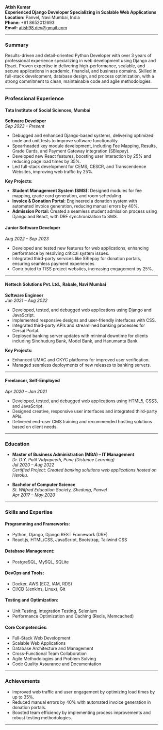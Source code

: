 **Atish Kumar**  
**Experienced Django Developer Specializing in Scalable Web Applications**  
**Location:** Panvel, Navi Mumbai, India  
**Phone:** +91 8652012693  
**Email:** atish98.dev@gmail.com 

---

### **Summary**
Results-driven and detail-oriented Python Developer with over 3 years of professional experience specializing in web development using Django and React. Proven expertise in delivering high-performance, scalable, and secure applications in academic, financial, and business domains. Skilled in full-stack development, database design, and process optimization, with a strong commitment to clean, maintainable code and agile methodologies.

---

### **Professional Experience**

#### **Tata Institute of Social Sciences, Mumbai**
**Software Developer**  
*Sep 2023 – Present*
- Debugged and enhanced Django-based systems, delivering optimized code and unit tests to improve software functionality.
- Spearheaded key module development, including Fee Mapping, Results, Grade Cards, and Payment Gateway integration (SBIepay).
- Developed new React features, boosting user interaction by 25% and reducing page load times by 35%.
- Led full-stack development for CEMS, CESCR, and Transcendence Websites, improving web traffic by 25%.

**Key Projects:**
- **Student Management System (SMS):** Designed modules for fee mapping, grade card generation, and room scheduling.
- **Invoice & Donation Portal:** Engineered a donation system with automated invoice generation, reducing manual errors by 40%.
- **Admission Portal:** Created a seamless student admission process using Django and React, with DRF synchronization to SMS.

#### **Junior Software Developer**  
*Aug 2022 – Sep 2023*
- Developed and tested new features for web applications, enhancing performance by resolving critical system issues.
- Integrated third-party services like SBIepay for donation portals, ensuring seamless payment experiences.
- Contributed to TISS project websites, increasing engagement by 25%.

---

#### **Nettech Solutions Pvt. Ltd., Rabale, Navi Mumbai**
**Software Engineer**  
*Jun 2021 – Aug 2022*
- Developed, tested, and debugged web applications using Django and JavaScript.
- Implemented responsive designs and user-friendly interfaces with CSS.
- Integrated third-party APIs and streamlined banking processes for Cersai Portal.
- Deployed banking server updates with minimal downtime for clients including Sindhudurg Bank, Model Bank, and Hanumanta Bank.

**Key Projects:**
- Enhanced UMAC and CKYC platforms for improved user verification.
- Managed seamless deployments of new releases to banking servers.

---

#### **Freelancer, Self-Employed**  
*Apr 2020 – Jan 2021*
- Developed, tested, and debugged web applications using HTML5, CSS3, and JavaScript.
- Designed creative, responsive user interfaces and integrated third-party APIs.
- Delivered end-user CMS training and recommended hosting solutions based on client needs.

---

### **Education**
- **Master of Business Administration (MBA) – IT Management**  
  *Dr. D.Y. Patil Vidyapeeth, Pune (Distance Learning)*  
  *Jul 2020 – Aug 2022*  
  *Certified Project: Created banking solutions web applications hosted on Heroku.*

- **Bachelor of Computer Science**  
  *St. Wilfred Education Society, Shedung, Panvel*  
  *Apr 2017 – May 2020*

---

### **Skills and Expertise**

#### **Programming and Frameworks:**
- Python, Django, Django REST Framework (DRF)
- React.js, HTML/CSS, JavaScript, Bootstrap, Tailwind CSS

#### **Database Management:**
- PostgreSQL, MySQL, SQLite

#### **DevOps and Tools:**
- Docker, AWS (EC2, IAM, RDS)
- CI/CD (Jenkins, Linux), Git

#### **Testing and Optimization:**
- Unit Testing, Integration Testing, Selenium
- Performance Optimization and Caching (Redis, Memcached)

#### **Core Competencies:**
- Full-Stack Web Development
- Scalable Web Applications
- Database Architecture and Management
- Cross-Functional Team Collaboration
- Agile Methodologies and Problem Solving
- Code Quality Assurance and Documentation

---

### **Achievements**
- Improved web traffic and user engagement by optimizing load times by up to 35%.
- Reduced manual errors by 40% with automated invoice generation in donation portals.
- Boosted team efficiency by implementing process improvements and robust testing methodologies.

---

